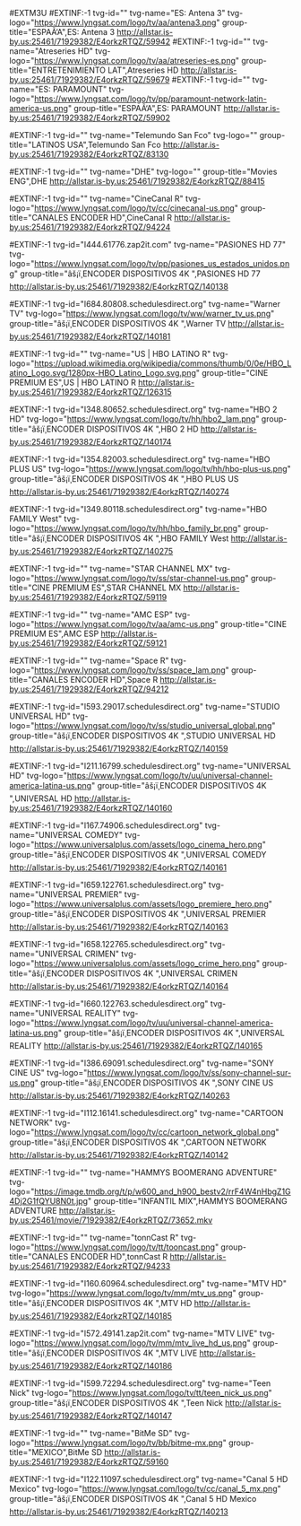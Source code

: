 #EXTM3U
#EXTINF:-1 tvg-id="" tvg-name="ES: Antena 3" tvg-logo="https://www.lyngsat.com/logo/tv/aa/antena3.png" group-title="ESPAÃ‘A",ES: Antena 3
http://allstar.is-by.us:25461/71929382/E4orkzRTQZ/59942
#EXTINF:-1 tvg-id="" tvg-name="Atreseries HD" tvg-logo="https://www.lyngsat.com/logo/tv/aa/atreseries-es.png" group-title="ENTRETENIMIENTO LAT",Atreseries HD
http://allstar.is-by.us:25461/71929382/E4orkzRTQZ/59679
#EXTINF:-1 tvg-id="" tvg-name="ES: PARAMOUNT" tvg-logo="https://www.lyngsat.com/logo/tv/pp/paramount-network-latin-america-us.png" group-title="ESPAÃ‘A",ES: PARAMOUNT
http://allstar.is-by.us:25461/71929382/E4orkzRTQZ/59902

#EXTINF:-1 tvg-id="" tvg-name="Telemundo San Fco" tvg-logo="" group-title="LATINOS USA",Telemundo San Fco
http://allstar.is-by.us:25461/71929382/E4orkzRTQZ/83130

#EXTINF:-1 tvg-id="" tvg-name="DHE" tvg-logo="" group-title="Movies ENG",DHE
http://allstar.is-by.us:25461/71929382/E4orkzRTQZ/88415

#EXTINF:-1 tvg-id="" tvg-name="CineCanal R" tvg-logo="https://www.lyngsat.com/logo/tv/cc/cinecanal-us.png" group-title="CANALES ENCODER  HD",CineCanal R
http://allstar.is-by.us:25461/71929382/E4orkzRTQZ/94224

#EXTINF:-1 tvg-id="I444.61776.zap2it.com" tvg-name="PASIONES HD 77" tvg-logo="https://www.lyngsat.com/logo/tv/pp/pasiones_us_estados_unidos.png" group-title="âš¡ï¸ENCODER DISPOSITIVOS 4K ",PASIONES HD 77
http://allstar.is-by.us:25461/71929382/E4orkzRTQZ/140138

#EXTINF:-1 tvg-id="I684.80808.schedulesdirect.org" tvg-name="Warner TV" tvg-logo="https://www.lyngsat.com/logo/tv/ww/warner_tv_us.png" group-title="âš¡ï¸ENCODER DISPOSITIVOS 4K ",Warner TV
http://allstar.is-by.us:25461/71929382/E4orkzRTQZ/140181

#EXTINF:-1 tvg-id="" tvg-name="US |  HBO LATINO R" tvg-logo="https://upload.wikimedia.org/wikipedia/commons/thumb/0/0e/HBO_Latino_Logo.svg/1280px-HBO_Latino_Logo.svg.png" group-title="CINE PREMIUM ES",US |  HBO LATINO R
http://allstar.is-by.us:25461/71929382/E4orkzRTQZ/126315

#EXTINF:-1 tvg-id="I348.80652.schedulesdirect.org" tvg-name="HBO 2 HD" tvg-logo="https://www.lyngsat.com/logo/tv/hh/hbo2_lam.png" group-title="âš¡ï¸ENCODER DISPOSITIVOS 4K ",HBO 2 HD
http://allstar.is-by.us:25461/71929382/E4orkzRTQZ/140174

#EXTINF:-1 tvg-id="I354.82003.schedulesdirect.org" tvg-name="HBO PLUS US" tvg-logo="https://www.lyngsat.com/logo/tv/hh/hbo-plus-us.png" group-title="âš¡ï¸ENCODER DISPOSITIVOS 4K ",HBO PLUS US
http://allstar.is-by.us:25461/71929382/E4orkzRTQZ/140274

#EXTINF:-1 tvg-id="I349.80118.schedulesdirect.org" tvg-name="HBO FAMILY West" tvg-logo="https://www.lyngsat.com/logo/tv/hh/hbo_family_br.png" group-title="âš¡ï¸ENCODER DISPOSITIVOS 4K ",HBO FAMILY West
http://allstar.is-by.us:25461/71929382/E4orkzRTQZ/140275

#EXTINF:-1 tvg-id="" tvg-name="STAR CHANNEL MX" tvg-logo="https://www.lyngsat.com/logo/tv/ss/star-channel-us.png" group-title="CINE PREMIUM ES",STAR CHANNEL MX
http://allstar.is-by.us:25461/71929382/E4orkzRTQZ/59119

#EXTINF:-1 tvg-id="" tvg-name="AMC ESP" tvg-logo="https://www.lyngsat.com/logo/tv/aa/amc-us.png" group-title="CINE PREMIUM ES",AMC ESP
http://allstar.is-by.us:25461/71929382/E4orkzRTQZ/59121

#EXTINF:-1 tvg-id="" tvg-name="Space R" tvg-logo="https://www.lyngsat.com/logo/tv/ss/space_lam.png" group-title="CANALES ENCODER  HD",Space R
http://allstar.is-by.us:25461/71929382/E4orkzRTQZ/94212

#EXTINF:-1 tvg-id="I593.29017.schedulesdirect.org" tvg-name="STUDIO UNIVERSAL HD" tvg-logo="https://www.lyngsat.com/logo/tv/ss/studio_universal_global.png" group-title="âš¡ï¸ENCODER DISPOSITIVOS 4K ",STUDIO UNIVERSAL HD
http://allstar.is-by.us:25461/71929382/E4orkzRTQZ/140159

#EXTINF:-1 tvg-id="I211.16799.schedulesdirect.org" tvg-name="UNIVERSAL HD" tvg-logo="https://www.lyngsat.com/logo/tv/uu/universal-channel-america-latina-us.png" group-title="âš¡ï¸ENCODER DISPOSITIVOS 4K ",UNIVERSAL HD
http://allstar.is-by.us:25461/71929382/E4orkzRTQZ/140160

#EXTINF:-1 tvg-id="I167.74906.schedulesdirect.org" tvg-name="UNIVERSAL COMEDY" tvg-logo="https://www.universalplus.com/assets/logo_cinema_hero.png" group-title="âš¡ï¸ENCODER DISPOSITIVOS 4K ",UNIVERSAL COMEDY
http://allstar.is-by.us:25461/71929382/E4orkzRTQZ/140161

#EXTINF:-1 tvg-id="I659.122761.schedulesdirect.org" tvg-name="UNIVERSAL PREMIER" tvg-logo="https://www.universalplus.com/assets/logo_premiere_hero.png" group-title="âš¡ï¸ENCODER DISPOSITIVOS 4K ",UNIVERSAL PREMIER
http://allstar.is-by.us:25461/71929382/E4orkzRTQZ/140163

#EXTINF:-1 tvg-id="I658.122765.schedulesdirect.org" tvg-name="UNIVERSAL CRIMEN" tvg-logo="https://www.universalplus.com/assets/logo_crime_hero.png" group-title="âš¡ï¸ENCODER DISPOSITIVOS 4K ",UNIVERSAL CRIMEN
http://allstar.is-by.us:25461/71929382/E4orkzRTQZ/140164

#EXTINF:-1 tvg-id="I660.122763.schedulesdirect.org" tvg-name="UNIVERSAL REALITY" tvg-logo="https://www.lyngsat.com/logo/tv/uu/universal-channel-america-latina-us.png" group-title="âš¡ï¸ENCODER DISPOSITIVOS 4K ",UNIVERSAL REALITY
http://allstar.is-by.us:25461/71929382/E4orkzRTQZ/140165

#EXTINF:-1 tvg-id="I386.69091.schedulesdirect.org" tvg-name="SONY CINE US" tvg-logo="https://www.lyngsat.com/logo/tv/ss/sony-channel-sur-us.png" group-title="âš¡ï¸ENCODER DISPOSITIVOS 4K ",SONY CINE US
http://allstar.is-by.us:25461/71929382/E4orkzRTQZ/140263

#EXTINF:-1 tvg-id="I112.16141.schedulesdirect.org" tvg-name="CARTOON NETWORK" tvg-logo="https://www.lyngsat.com/logo/tv/cc/cartoon_network_global.png" group-title="âš¡ï¸ENCODER DISPOSITIVOS 4K ",CARTOON NETWORK
http://allstar.is-by.us:25461/71929382/E4orkzRTQZ/140142

#EXTINF:-1 tvg-id="" tvg-name="HAMMYS BOOMERANG ADVENTURE" tvg-logo="https://image.tmdb.org/t/p/w600_and_h900_bestv2/rrF4W4nHbgZ1G4Dj2G1fQYU8N0t.jpg" group-title="INFANTIL MIX",HAMMYS BOOMERANG ADVENTURE
http://allstar.is-by.us:25461/movie/71929382/E4orkzRTQZ/73652.mkv

#EXTINF:-1 tvg-id="" tvg-name="tonnCast R" tvg-logo="https://www.lyngsat.com/logo/tv/tt/tooncast.png" group-title="CANALES ENCODER  HD",tonnCast R
http://allstar.is-by.us:25461/71929382/E4orkzRTQZ/94233

#EXTINF:-1 tvg-id="I160.60964.schedulesdirect.org" tvg-name="MTV HD" tvg-logo="https://www.lyngsat.com/logo/tv/mm/mtv_us.png" group-title="âš¡ï¸ENCODER DISPOSITIVOS 4K ",MTV HD
http://allstar.is-by.us:25461/71929382/E4orkzRTQZ/140185

#EXTINF:-1 tvg-id="I572.49141.zap2it.com" tvg-name="MTV LIVE" tvg-logo="https://www.lyngsat.com/logo/tv/mm/mtv_live_hd_us.png" group-title="âš¡ï¸ENCODER DISPOSITIVOS 4K ",MTV LIVE
http://allstar.is-by.us:25461/71929382/E4orkzRTQZ/140186

#EXTINF:-1 tvg-id="I599.72294.schedulesdirect.org" tvg-name="Teen Nick" tvg-logo="https://www.lyngsat.com/logo/tv/tt/teen_nick_us.png" group-title="âš¡ï¸ENCODER DISPOSITIVOS 4K ",Teen Nick
http://allstar.is-by.us:25461/71929382/E4orkzRTQZ/140147

#EXTINF:-1 tvg-id="" tvg-name="BitMe SD" tvg-logo="https://www.lyngsat.com/logo/tv/bb/bitme-mx.png" group-title="MEXICO",BitMe SD
http://allstar.is-by.us:25461/71929382/E4orkzRTQZ/59160

#EXTINF:-1 tvg-id="I122.11097.schedulesdirect.org" tvg-name="Canal 5 HD Mexico" tvg-logo="https://www.lyngsat.com/logo/tv/cc/canal_5_mx.png" group-title="âš¡ï¸ENCODER DISPOSITIVOS 4K ",Canal 5 HD Mexico
http://allstar.is-by.us:25461/71929382/E4orkzRTQZ/140213

